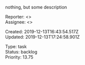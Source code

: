 
nothing, but some description

Reporter:  <>  
Assignee:  <>

Created: 2019-12-13T16:43:54.517Z  
Updated: 2019-12-13T17:24:58.901Z

Type: task  
Status: backlog  
Priority: 13.75
